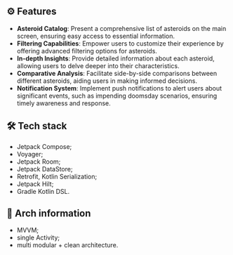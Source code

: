 ## ⚙️ Features
- __Asteroid Catalog__: Present a comprehensive list of asteroids on the main screen,
  ensuring easy access to essential information.
- __Filtering Capabilities__: Empower users to customize their experience by offering
  advanced filtering options for asteroids.
- __In-depth Insights__: Provide detailed information about each asteroid, allowing
  users to delve deeper into their characteristics.
- __Comparative Analysis__: Facilitate side-by-side comparisons between different
  asteroids, aiding users in making informed decisions.
- __Notification System__: Implement push notifications to alert users about
  significant events, such as impending doomsday scenarios, ensuring timely awareness
  and response.

## 🛠 Tech stack
- Jetpack Compose;
- Voyager;
- Jetpack Room;
- Jetpack DataStore;
- Retrofit, Kotlin Serialization;
- Jetpack Hilt;
- Gradle Kotlin DSL.

## 🔩 Arch information
- MVVM;
- single Activity;
- multi modular + clean architecture.
